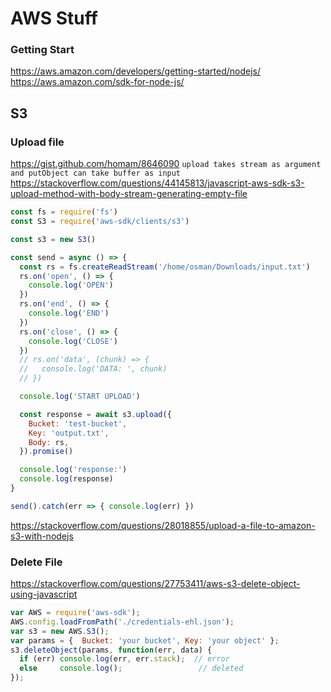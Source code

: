 # AWS Stuff


### Getting Start
https://aws.amazon.com/developers/getting-started/nodejs/
https://aws.amazon.com/sdk-for-node-js/

## S3

### Upload file
https://gist.github.com/homam/8646090
`upload takes stream as argument and putObject can take buffer as input`
https://stackoverflow.com/questions/44145813/javascript-aws-sdk-s3-upload-method-with-body-stream-generating-empty-file
``` javascript
const fs = require('fs')
const S3 = require('aws-sdk/clients/s3')

const s3 = new S3()

const send = async () => {
  const rs = fs.createReadStream('/home/osman/Downloads/input.txt')
  rs.on('open', () => {
    console.log('OPEN')
  })
  rs.on('end', () => {
    console.log('END')
  })
  rs.on('close', () => {
    console.log('CLOSE')
  })
  // rs.on('data', (chunk) => {
  //   console.log('DATA: ', chunk)
  // })

  console.log('START UPLOAD')

  const response = await s3.upload({
    Bucket: 'test-bucket',
    Key: 'output.txt',
    Body: rs,
  }).promise()

  console.log('response:')
  console.log(response)
}

send().catch(err => { console.log(err) })
```

https://stackoverflow.com/questions/28018855/upload-a-file-to-amazon-s3-with-nodejs



### Delete File
https://stackoverflow.com/questions/27753411/aws-s3-delete-object-using-javascript
```javascript
var AWS = require('aws-sdk');
AWS.config.loadFromPath('./credentials-ehl.json');
var s3 = new AWS.S3();
var params = {  Bucket: 'your bucket', Key: 'your object' };
s3.deleteObject(params, function(err, data) {
  if (err) console.log(err, err.stack);  // error
  else     console.log();                 // deleted
});
```
